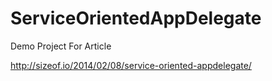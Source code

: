 ServiceOrientedAppDelegate
==========================

Demo Project For Article

http://sizeof.io/2014/02/08/service-oriented-appdelegate/
